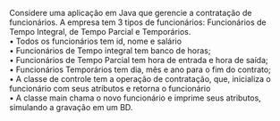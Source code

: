 Considere uma aplicação em Java que gerencie a contratação de funcionários. A empresa tem 3
tipos de funcionários: Funcionários de Tempo Integral, de Tempo Parcial e Temporários.
<br>• Todos os funcionários tem id, nome e salário
<br>• Funcionários de Tempo integral tem banco de horas;
<br>• Funcionários de Tempo Parcial tem hora de entrada e hora de saída;
<br>• Funcionários Temporários tem dia, mês e ano para o fim do contrato;
<br>• A classe de controle tem a operação de contratação, que, inicializa o funcionário com seus
atributos e retorna o funcionário
<br>• A classe main chama o novo funcionário e imprime seus atributos, simulando a gravação em
um BD.
